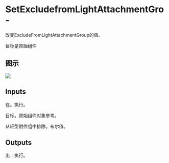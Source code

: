 # SetExcludefromLightAttachmentGro-

改变ExcludeFromLightAttachmentGroup的值。

目标是原始组件

## 图示

![]($-20221218-20392327.png)

## Inputs

在。执行。

目标。原始组件对象参考。

从轻型附件组中排除。布尔值。  

## Outputs

出：执行。
